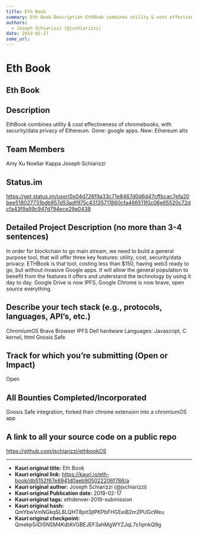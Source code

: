 ```yaml
---
title: Eth Book 
summary: Eth Book Description EthBook combines utility & cost effectiveness of chromebooks, with security/data privacy of Ethereum. Gone- google apps. New- Ethereum alts Team Members Amy Xu Noellar Kappa Joseph Schiarizzi Status.im https-//get.status.im/user/0x04d726f9a33c71e8467d0d6d47cffbcac7efa20bee518027731bdb957d53adf975c43135711860cfa466511f0c06e65520c72dcfa43f9a99c947d794ece29e0438 Detailed Project Description (no more than 3-4 sentences) In order for blockchain to go main stream, we need to build
authors:
  - Joseph Schiarizzi (@jschiarizzi)
date: 2019-02-17
some_url: 
---
```


# Eth Book 


## Eth Book


## Description 
EthBook combines utility & cost effectiveness of chromebooks, with security/data privacy of Ethereum. Gone: google apps. New: Ethereum alts


## Team Members
Amy Xu
Noellar Kappa
Joseph Schiarizzi

## Status.im
https://get.status.im/user/0x04d726f9a33c71e8467d0d6d47cffbcac7efa20bee518027731bdb957d53adf975c43135711860cfa466511f0c06e65520c72dcfa43f9a99c947d794ece29e0438


## Detailed Project Description (no more than 3-4 sentences)
In order for blockchain to go main stream, we need to build a general purpose tool, that will offer three key features: utility, cost, security/data privacy. ETHBook is that tool, costing less than $150, having web3 ready to go, but without invasive Google apps. It will allow the general population to benefit from the features it offers and understand the technology by using it day to day. Google Drive is now IPFS, Google Chrome is now brave, open source everything.

## Describe your tech stack (e.g., protocols, languages, API’s, etc.)
ChromiumOS
Brave Browser
IPFS
Dell hardware
Languages: Javascript, C kernel, html
Gnosis Safe

## Track for which you’re submitting (Open or Impact)
Open

## All Bounties Completed/Incorporated
Gnosis Safe integration, forked their chrome extension into a chromiumOS app

## A link to all your source code on a public repo
https://github.com/jschiarizzi/ethbookOS







---

- **Kauri original title:** Eth Book 
- **Kauri original link:** https://kauri.io/eth-book/db5152f67e8941d0aeb905022206f786/a
- **Kauri original author:** Joseph Schiarizzi (@jschiarizzi)
- **Kauri original Publication date:** 2019-02-17
- **Kauri original tags:** ethdenver-2019-submission
- **Kauri original hash:** QmYbwVmNGkqSL8LQHT8pit3jtPKPbFHGEeiB2m2PUGcWeu
- **Kauri original checkpoint:** Qmekp5iiDi5N5M4KdtAVGBEJEF3ahMgWYZJqL7s1qmkQ9g



